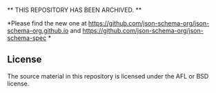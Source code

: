 
** THIS REPOSITORY HAS BEEN ARCHIVED. **

*Please find the new one at
https://github.com/json-schema-org/json-schema-org.github.io and
https://github.com/json-schema-org/json-schema-spec *

## License

The source material in this repository is licensed under the AFL or BSD license. 

